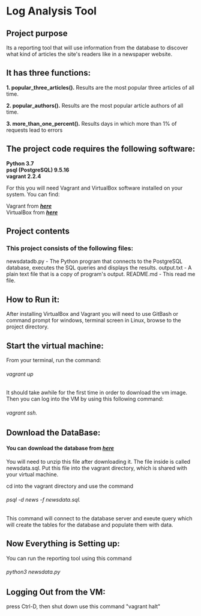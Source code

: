 
# Log Analysis Tool

## Project purpose
Its a reporting tool that will use information from the database to discover what kind of articles the site's readers like in a newspaper website.

## It has three functions:
**1. popular_three_articles().**
Results are the most popular three articles of all time.

**2. popular_authors().**
Results are the most popular article authors of all time.

**3. more_than_one_percent().**
Results days in which more than 1% of requests lead to errors


## The project code requires the following software:
**Python 3.7** <br />
**psql (PostgreSQL) 9.5.16** <br />
**vagrant 2.2.4** <br />


For this you will need Vagrant and VirtualBox software installed on your system.
You can find:

Vagrant from **_[here](https://www.vagrantup.com/downloads.html)_** <br />
VirtualBox from **_[here](https://www.virtualbox.org/wiki/Downloads)_**

## Project contents
### This project consists of the following files:

newsdatadb.py - The Python program that connects to the PostgreSQL database, executes the SQL queries and displays the results.
output.txt - A plain text file that is a copy of program's output. 
README.md - This read me file.


## How to Run it:
After installing VirtualBox and Vagrant you will need to use GitBash or command prompt for windows, terminal screen in Linux, browse to the  project directory.

## Start the virtual machine:
From your terminal, run the command: 
###### vagrant up 
It should take awhile for the first time in order to download the vm image.
Then you can log into the VM by using this following command:
###### vagrant ssh.

## Download the DataBase:
#### You can download the database from **_[here](https://d17h27t6h515a5.cloudfront.net/topher/2016/August/57b5f748_newsdata/newsdata.zip)_**
You will need to unzip this file after downloading it. The file inside is called newsdata.sql. Put this file into the vagrant directory, which is shared with your virtual machine.

cd into the vagrant directory and use the command 
###### psql -d news -f newsdata.sql.

This command will connect to the database server and exeute query which will create the tables for the database and populate them with data.

## Now Everything is Setting up:

You can run the reporting tool using this command 
###### python3 newsdata.py

## Logging Out from the VM:
 press Ctrl-D, then shut down use this command "vagrant halt" 
